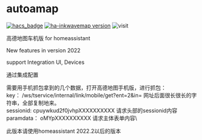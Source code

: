 # autoamap
[![hacs_badge](https://img.shields.io/badge/HACS-Custom-41BDF5.svg)](https://github.com/hacs/integration)
[![ha-inkwavemap version](https://img.shields.io/badge/autoamap-2022.6.12-blue.svg)](https://github.com/dscao/autoamap)
![visit](https://visitor-badge.glitch.me/badge?page_id=dscao.autoamap&left_text=visit)

 高德地图车机版 for homeassistant
 
New features in version 2022

support Integration UI, Devices

通过集成配置

需要用手机抓包拿到的几个数据，打开高德地图手机版，进行抓包：\
key： /ws/tservice/internal/link/mobile/get?ent=2&in= 网址后面很长很长的字符串，全部复制地来。\
sessionid:  cpuywkud2f0jvhpXXXXXXXXXX  请求头部的sessionid内容\
paramdata： oMYpXXXXXXXXXX  请求主体表单内容\

此版本请使用homeassistant 2022.2以后的版本
